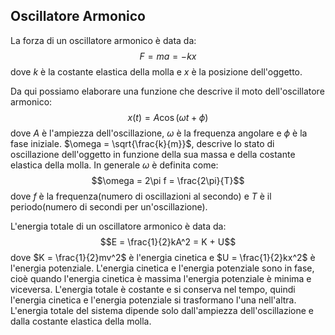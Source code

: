 ## Oscillatore Armonico
La forza di un oscillatore armonico è data da:
$$F = ma = -kx$$
dove $k$ è la costante elastica della molla e $x$ è la posizione dell'oggetto.

Da qui possiamo elaborare una funzione che descrive il moto dell'oscillatore armonico:
$$x(t) = A\cos(\omega t + \phi)$$
dove $A$ è l'ampiezza dell'oscillazione, $\omega$ è la frequenza angolare e $\phi$ è la fase iniziale.
$\omega = \sqrt{\frac{k}{m}}$, descrive lo stato di oscillazione dell'oggetto in funzione della sua massa e della costante elastica della molla.
In generale $\omega$ è definita come:
$$\omega = 2\pi f = \frac{2\pi}{T}$$
dove $f$ è la frequenza(numero di oscillazioni al secondo) e $T$ è il periodo(numero di secondi per un'oscillazione).

L'energia totale di un oscillatore armonico è data da:
$$E = \frac{1}{2}kA^2 = K + U$$
dove $K = \frac{1}{2}mv^2$ è l'energia cinetica e $U = \frac{1}{2}kx^2$ è l'energia potenziale.
L'energia cinetica e l'energia potenziale sono in fase, cioè quando l'energia cinetica è massima l'energia potenziale è minima e viceversa.
L'energia totale è costante e si conserva nel tempo, quindi l'energia cinetica e l'energia potenziale si trasformano l'una nell'altra.
L'energia totale del sistema dipende solo dall'ampiezza dell'oscillazione e dalla costante elastica della molla.
